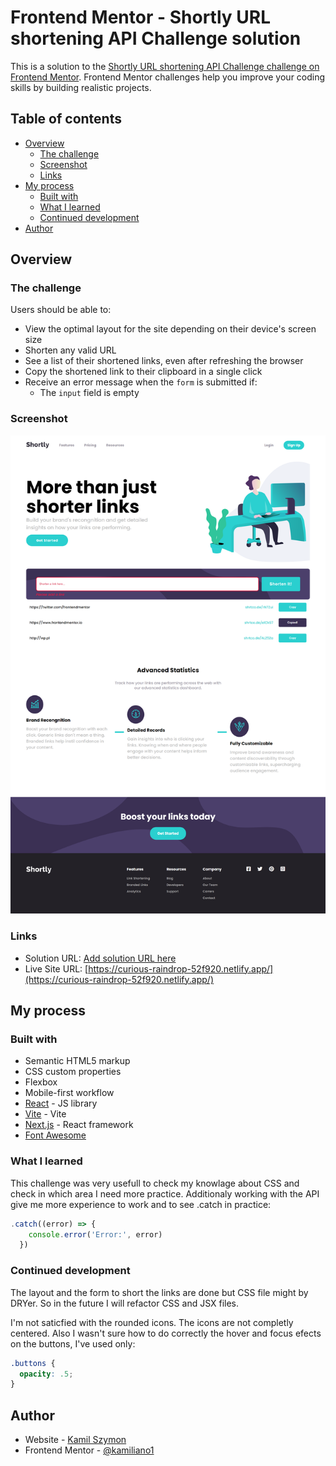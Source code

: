 # Frontend Mentor - Shortly URL shortening API Challenge solution

This is a solution to the [Shortly URL shortening API Challenge challenge on Frontend Mentor](https://www.frontendmentor.io/challenges/url-shortening-api-landing-page-2ce3ob-G). Frontend Mentor challenges help you improve your coding skills by building realistic projects. 

## Table of contents

- [Overview](#overview)
  - [The challenge](#the-challenge)
  - [Screenshot](#screenshot)
  - [Links](#links)
- [My process](#my-process)
  - [Built with](#built-with)
  - [What I learned](#what-i-learned)
  - [Continued development](#continued-development)
- [Author](#author)

## Overview

### The challenge

Users should be able to:

- View the optimal layout for the site depending on their device's screen size
- Shorten any valid URL
- See a list of their shortened links, even after refreshing the browser
- Copy the shortened link to their clipboard in a single click
- Receive an error message when the `form` is submitted if:
  - The `input` field is empty

### Screenshot

![](./screenshot.jpg)

### Links

- Solution URL: [Add solution URL here](https://your-solution-url.com)
- Live Site URL: [https://curious-raindrop-52f920.netlify.app/](https://curious-raindrop-52f920.netlify.app/)

## My process

### Built with

- Semantic HTML5 markup
- CSS custom properties
- Flexbox
- Mobile-first workflow
- [React](https://reactjs.org/) - JS library
- [Vite](https://vitejs.dev/) - Vite
- [Next.js](https://nextjs.org/) - React framework
- [Font Awesome](https://fontawesome.com)


### What I learned

This challenge was very usefull to check my knowlage about CSS and check in which area I need more practice. Additionaly working with the API give me more experience to work and to see .catch in practice:

```js
.catch((error) => {
    console.error('Error:', error)
  })
```

### Continued development

The layout and the form to short the links are done but CSS file might by DRYer.
So in the future I will refactor CSS and JSX files.

I'm not saticfied with the rounded icons. The icons are not completly centered.
Also I wasn't sure how to do correctly the hover and focus efects on the buttons,
I've used only: 
```css
.buttons {
  opacity: .5;
}
```
## Author

- Website - [Kamil Szymon](https://github.com/kamiliano1)
- Frontend Mentor - [@kamiliano1](hhttps://www.frontendmentor.io/profile/kamiliano1)
